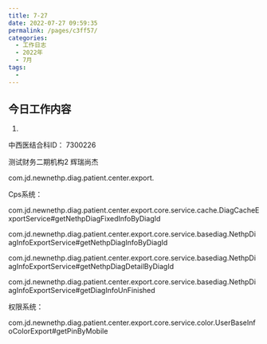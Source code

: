 ```yaml
---
title: 7-27
date: 2022-07-27 09:59:35
permalink: /pages/c3ff57/
categories:
  - 工作日志
  - 2022年
  - 7月
tags:
  - 
---
```


## 今日工作内容
1. 

中西医结合科ID： 7300226

测试财务二期机构2
辉瑞尚杰


com.jd.newnethp.diag.patient.center.export.

Cps系统：

com.jd.newnethp.diag.patient.center.export.core.service.cache.DiagCacheExportService#getNethpDiagFixedInfoByDiagId

com.jd.newnethp.diag.patient.center.export.core.service.basediag.NethpDiagInfoExportService#getNethpDiagInfoByDiagId

com.jd.newnethp.diag.patient.center.export.core.service.basediag.NethpDiagInfoExportService#getNethpDiagDetailByDiagId

com.jd.newnethp.diag.patient.center.export.core.service.basediag.NethpDiagInfoExportService#getDiagInfoUnFinished

权限系统：

com.jd.newnethp.diag.patient.center.export.core.service.color.UserBaseInfoColorExport#getPinByMobile



